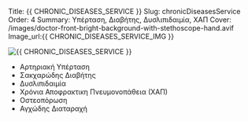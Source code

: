 Title: {{ CHRONIC_DISEASES_SERVICE }}
Slug: chronicDiseasesService
Order: 4
Summary: Υπέρταση, Διαβήτης, Δυσλιπιδαιμία, ΧΑΠ
Cover: /images/doctor-front-bright-background-with-stethoscope-hand.avif
Image_url:{{ CHRONIC_DISEASES_SERVICE_IMG }}

<div class="flex-container">
    <div class="flex-item">
        <img src="{{ SITEURL }}/{{ CHRONIC_DISEASES_SERVICE_IMG }} " alt="{{ CHRONIC_DISEASES_SERVICE }}" />
    </div>
    <div class="flex-item">
        <ul>
            <li>Αρτηριακή Υπέρταση </li>       
            <li>Σακχαρώδης Διαβήτης </li>       
            <li>Δυσλιπιδαιμία</li>       
            <li>Χρόνια Αποφρακτικη Πνευμονοπάθεια (ΧΑΠ)</li>       
            <li>Οστεοπόρωση </li>
            <li>Αγχώδης Διαταραχή </li>       
        </ul>
    </div>    
</div>
